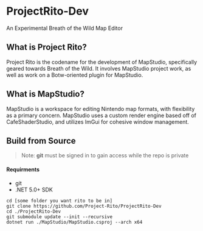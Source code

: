 # ProjectRito-Dev
An Experimental Breath of the Wild Map Editor

## What is Project Rito?
Project Rito is the codename for the development of MapStudio, specifically geared towards Breath of the Wild. It involves MapStudio project work, as well as work on a Botw-oriented plugin for MapStudio.

## What is MapStudio?
MapStudio is a workspace for editing Nintendo map formats, with flexibility as a primary concern. MapStudio uses a custom render engine based off of CafeShaderStudio, and utilizes ImGui for cohesive window management.

## Build from Source
> Note: **git** must be signed in to gain access while the repo is private

#### Requirments

- git
- .NET 5.0+ SDK

```
cd [some folder you want rito to be in]
git clone https://github.com/Project-Rito/ProjectRito-Dev
cd ./ProjectRito-Dev
git submodule update --init --recursive
dotnet run ./MapStudio/MapStudio.csproj --arch x64
```
